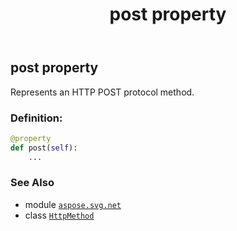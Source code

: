 ﻿---
title: post property
second_title: Aspose.SVG for Python via .NET API References
description: 
type: docs
weight: 60
url: /python-net/aspose.svg.net/httpmethod/post/
is_root: false
---

## post property


Represents an HTTP POST protocol method.
### Definition:
```python
@property
def post(self):
    ...
```

### See Also
* module [`aspose.svg.net`](../../)
* class [`HttpMethod`](/svg/python-net/aspose.svg.net/httpmethod)
